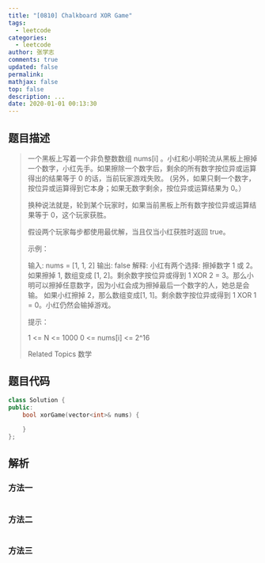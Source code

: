 ```yaml
---
title: "[0810] Chalkboard XOR Game"
tags:
  - leetcode
categories:
  - leetcode
author: 张学志
comments: true
updated: false
permalink:
mathjax: false
top: false
description: ...
date: 2020-01-01 00:13:30
---
```


## 题目描述

> 一个黑板上写着一个非负整数数组 nums[i] 。小红和小明轮流从黑板上擦掉一个数字，小红先手。如果擦除一个数字后，剩余的所有数字按位异或运算得出的结果等于 0 的话，当前玩家游戏失败。 (另外，如果只剩一个数字，按位异或运算得到它本身；如果无数字剩余，按位异或运算结果为 0。） 
> 
> 换种说法就是，轮到某个玩家时，如果当前黑板上所有数字按位异或运算结果等于 0，这个玩家获胜。 
> 
> 假设两个玩家每步都使用最优解，当且仅当小红获胜时返回 true。 
> 
> 
> 
> 示例： 
> 
> 输入: nums = [1, 1, 2]
> 输出: false
> 解释: 
> 小红有两个选择: 擦掉数字 1 或 2。
> 如果擦掉 1, 数组变成 [1, 2]。剩余数字按位异或得到 1 XOR 2 = 3。那么小明可以擦掉任意数字，因为小红会成为擦掉最后一个数字的人，她总是会输。
> 如果小红擦掉 2，那么数组变成[1, 1]。剩余数字按位异或得到 1 XOR 1 = 0。小红仍然会输掉游戏。
> 
> 
> 
> 
> 提示： 
> 
> 
> 1 <= N <= 1000 
> 0 <= nums[i] <= 2^16 
> 
> Related Topics 数学

## 题目代码

```cpp
class Solution {
public:
    bool xorGame(vector<int>& nums) {
        
    }
};
```

## 解析

### 方法一

```cpp

```

### 方法二

```cpp

```

### 方法三

```cpp

```

